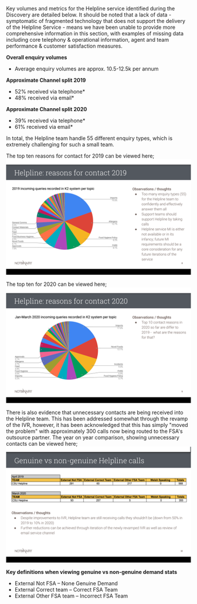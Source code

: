 Key volumes and metrics for the Helpline service identified during the Discovery are detailed below. It should be noted that a lack of data - symptomatic of fragmented technology that does not support the delivery of the Helpline Service - means we have been unable to provide more comprehensive information in this section, with examples of missing data including core telephony & operational information, agent and team performance & customer satisfaction measures. 

**Overall enquiry volumes**
- Average enquiry volumes are approx. 10.5-12.5k per annum

**Approximate Channel split 2019**
- 52% received via telephone*
- 48% received via email*

**Approximate Channel split 2020**
- 39% received via telephone*
- 61% received via email*

In total, the Helpline team handle 55 different enquiry types, which is extremely challenging for such a small team. 


The top ten reasons for contact for 2019 can be viewed here; ![Uploaded file](uploads/Helpline_reasons_for_contact_2019.png)


The top ten for 2020 can be viewed here; ![Uploaded file](uploads/Helpline_reasons_for_contact_2020.png)


There is also evidence that unnecessary contacts are being received into the Helpline team. This has been addressed somewhat through the revamp of the IVR, however, it has been acknowledged that this has simply "moved the problem" with approximately 300 calls now being routed to the FSA's outsource partner. The year on year comparison, showing unnecessary contacts can be viewed here; ![Uploaded file](uploads/Helpline_genuine_vs_non._genuine_contacts.png)


**Key definitions when viewing genuine vs non-genuine demand stats**
- External Not FSA – None Genuine Demand
- External Correct team – Correct FSA Team
- External Other FSA team – Incorrect FSA Team
